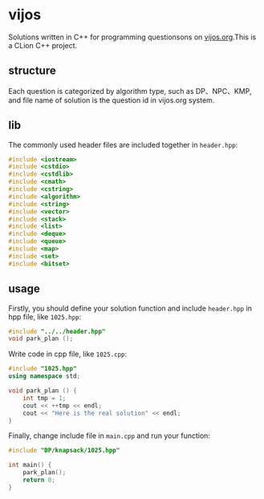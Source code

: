 # vijos
Solutions written in C++ for programming questionsons on [vijos.org](https://vijos.org).This is a CLion C++ project.

## structure
Each question is categorized by algorithm type, such as DP、NPC、KMP, and file name of solution is the question id in vijos.org system.

## lib
The commonly used header files are included together in `header.hpp`:
```c++
#include <iostream>
#include <cstdio>
#include <cstdlib>
#include <cmath>
#include <cstring>
#include <algorithm>
#include <string>
#include <vector>
#include <stack>
#include <list>
#include <deque>
#include <queue>
#include <map>
#include <set>
#include <bitset>
```

## usage
Firstly, you should define your solution function and include `header.hpp` in hpp file, like `1025.hpp`:
```c++
#include "../../header.hpp"
void park_plan ();
```
Write code in cpp file, like `1025.cpp`:
```c++
#include "1025.hpp"
using namespace std;

void park_plan () {
    int tmp = 1;
    cout << ++tmp << endl;
    cout << "Here is the real solution" << endl;
}
```
Finally, change include file in `main.cpp` and run your function:
```c++
#include "DP/knapsack/1025.hpp"

int main() {
    park_plan();
    return 0;
}
```
